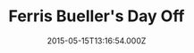 ---
title: "Ferris Bueller's Day Off"
year: 1986
date: 2015-05-15T13:16:54.000Z
permalink: /almanac/movies/2015-05-15-ferris-buellers-day-off/index.html
link: https://letterboxd.com/rknightuk/film/ferris-buellers-day-off/
rating: 3
tmdbid: 9377
---